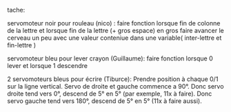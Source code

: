 tache:

servomoteur noir pour rouleau (nico) :
	faire fonction lorsque fin de colonne de la lettre et lorsque fin de la lettre (+ gros espace)
	en gros faire avancer le cerveau un peu avec une valeur conteniue dans une variable( inter-lettre et fin-lettre )
	
servomoteur bleu pour lever crayon (Guillaume):
	faire fonction lorsque 0 lever et lorsque 1 descendre
	
2 servomoteurs bleus pour écrire (Tiburce):
	Prendre position à chaque 0/1 sur la ligne vertical.
 	Servo de droite et gauche commence a 90°.
  	Donc servo droite tend vers 0°, descend de 5° en 5° (par exemple, 11x à faire).
   	Donc servo gauche tend vers 180°, descend de 5° en 5° (11x à faire aussi).
